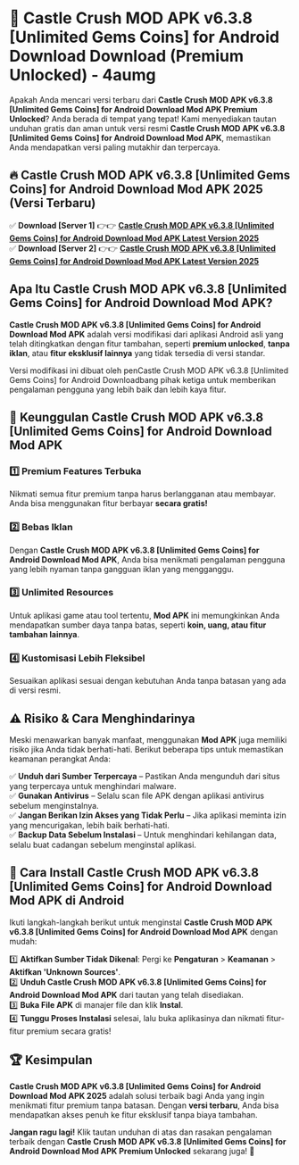 # 🎯 Castle Crush MOD APK v6.3.8 [Unlimited Gems Coins] for Android Download  Download (Premium Unlocked) -  4aumg

Apakah Anda mencari versi terbaru dari **Castle Crush MOD APK v6.3.8 [Unlimited Gems Coins] for Android Download Mod APK Premium Unlocked**? Anda berada di tempat yang tepat! Kami menyediakan tautan unduhan gratis dan aman untuk versi resmi **Castle Crush MOD APK v6.3.8 [Unlimited Gems Coins] for Android Download Mod APK**, memastikan Anda mendapatkan versi paling mutakhir dan terpercaya.

## 🔥 Castle Crush MOD APK v6.3.8 [Unlimited Gems Coins] for Android Download Mod APK 2025 (Versi Terbaru)

✅ **Download [Server 1]** 👉👉 [**Castle Crush MOD APK v6.3.8 [Unlimited Gems Coins] for Android Download Mod APK Latest Version 2025**](https://momento.my/?title=Castle_Crush_MOD_APK_v6.3.8_[Unlimited_Gems_Coins]_for_Android_Download)  
✅ **Download [Server 2]** 👉👉 [**Castle Crush MOD APK v6.3.8 [Unlimited Gems Coins] for Android Download Mod APK Latest Version 2025**](https://momento.my/?title=Castle_Crush_MOD_APK_v6.3.8_[Unlimited_Gems_Coins]_for_Android_Download)  

## Apa Itu Castle Crush MOD APK v6.3.8 [Unlimited Gems Coins] for Android Download Mod APK?

**Castle Crush MOD APK v6.3.8 [Unlimited Gems Coins] for Android Download Mod APK** adalah versi modifikasi dari aplikasi Android asli yang telah ditingkatkan dengan fitur tambahan, seperti **premium unlocked**, **tanpa iklan**, atau **fitur eksklusif lainnya** yang tidak tersedia di versi standar.

Versi modifikasi ini dibuat oleh penCastle Crush MOD APK v6.3.8 [Unlimited Gems Coins] for Android Downloadbang pihak ketiga untuk memberikan pengalaman pengguna yang lebih baik dan lebih kaya fitur.

## 🎯 Keunggulan Castle Crush MOD APK v6.3.8 [Unlimited Gems Coins] for Android Download Mod APK

### 1️⃣ Premium Features Terbuka
Nikmati semua fitur premium tanpa harus berlangganan atau membayar. Anda bisa menggunakan fitur berbayar **secara gratis!**

### 2️⃣ Bebas Iklan
Dengan **Castle Crush MOD APK v6.3.8 [Unlimited Gems Coins] for Android Download Mod APK**, Anda bisa menikmati pengalaman pengguna yang lebih nyaman tanpa gangguan iklan yang mengganggu.

### 3️⃣ Unlimited Resources
Untuk aplikasi game atau tool tertentu, **Mod APK** ini memungkinkan Anda mendapatkan sumber daya tanpa batas, seperti **koin, uang, atau fitur tambahan lainnya**.

### 4️⃣ Kustomisasi Lebih Fleksibel
Sesuaikan aplikasi sesuai dengan kebutuhan Anda tanpa batasan yang ada di versi resmi.

## ⚠️ Risiko & Cara Menghindarinya

Meski menawarkan banyak manfaat, menggunakan **Mod APK** juga memiliki risiko jika Anda tidak berhati-hati. Berikut beberapa tips untuk memastikan keamanan perangkat Anda:

✅ **Unduh dari Sumber Terpercaya** – Pastikan Anda mengunduh dari situs yang terpercaya untuk menghindari malware.  
✅ **Gunakan Antivirus** – Selalu scan file APK dengan aplikasi antivirus sebelum menginstalnya.  
✅ **Jangan Berikan Izin Akses yang Tidak Perlu** – Jika aplikasi meminta izin yang mencurigakan, lebih baik berhati-hati.  
✅ **Backup Data Sebelum Instalasi** – Untuk menghindari kehilangan data, selalu buat cadangan sebelum menginstal aplikasi.

## 📌 Cara Install Castle Crush MOD APK v6.3.8 [Unlimited Gems Coins] for Android Download Mod APK di Android

Ikuti langkah-langkah berikut untuk menginstal **Castle Crush MOD APK v6.3.8 [Unlimited Gems Coins] for Android Download Mod APK** dengan mudah:

1️⃣ **Aktifkan Sumber Tidak Dikenal**: Pergi ke **Pengaturan** > **Keamanan** > **Aktifkan 'Unknown Sources'**.  
2️⃣ **Unduh Castle Crush MOD APK v6.3.8 [Unlimited Gems Coins] for Android Download Mod APK** dari tautan yang telah disediakan.  
3️⃣ **Buka File APK** di manajer file dan klik **Instal**.  
4️⃣ **Tunggu Proses Instalasi** selesai, lalu buka aplikasinya dan nikmati fitur-fitur premium secara gratis!

## 🏆 Kesimpulan

**Castle Crush MOD APK v6.3.8 [Unlimited Gems Coins] for Android Download Mod APK 2025** adalah solusi terbaik bagi Anda yang ingin menikmati fitur premium tanpa batasan. Dengan **versi terbaru**, Anda bisa mendapatkan akses penuh ke fitur eksklusif tanpa biaya tambahan.

**Jangan ragu lagi!** Klik tautan unduhan di atas dan rasakan pengalaman terbaik dengan **Castle Crush MOD APK v6.3.8 [Unlimited Gems Coins] for Android Download Mod APK Premium Unlocked** sekarang juga! 🚀
